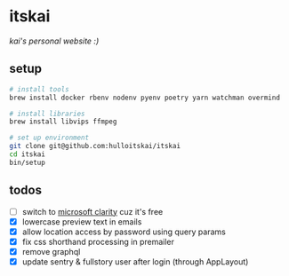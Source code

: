 # itskai

_kai's personal website :)_

## setup

```bash
# install tools
brew install docker rbenv nodenv pyenv poetry yarn watchman overmind

# install libraries
brew install libvips ffmpeg

# set up environment
git clone git@github.com:hulloitskai/itskai
cd itskai
bin/setup
```

## todos

- [ ] switch to [microsoft clarity](https://clarity.microsoft.com) cuz it's
      free
- [x] lowercase preview text in emails
- [x] allow location access by password using query params
- [x] fix css shorthand processing in premailer
- [x] remove graphql
- [x] update sentry & fullstory user after login (through AppLayout)
